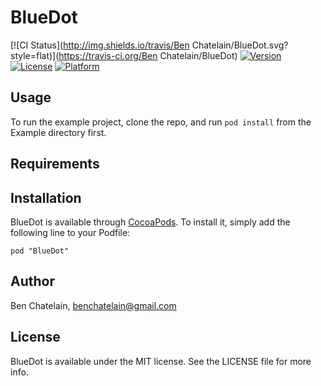 # BlueDot

[![CI Status](http://img.shields.io/travis/Ben Chatelain/BlueDot.svg?style=flat)](https://travis-ci.org/Ben Chatelain/BlueDot)
[![Version](https://img.shields.io/cocoapods/v/BlueDot.svg?style=flat)](http://cocoadocs.org/docsets/BlueDot)
[![License](https://img.shields.io/cocoapods/l/BlueDot.svg?style=flat)](http://cocoadocs.org/docsets/BlueDot)
[![Platform](https://img.shields.io/cocoapods/p/BlueDot.svg?style=flat)](http://cocoadocs.org/docsets/BlueDot)

## Usage

To run the example project, clone the repo, and run `pod install` from the Example directory first.

## Requirements

## Installation

BlueDot is available through [CocoaPods](http://cocoapods.org). To install
it, simply add the following line to your Podfile:

    pod "BlueDot"

## Author

Ben Chatelain, benchatelain@gmail.com

## License

BlueDot is available under the MIT license. See the LICENSE file for more info.

